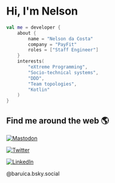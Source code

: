# Hi, I'm Nelson

```kotlin
val me = developer {
    about {
        name = "Nelson da Costa"
        company = "PayFit"
        roles = ["Staff Engineer"]
    }
    interests(
        "eXtreme Programming",
        "Socio-technical systems",
        "DDD",
        "Team topologies",
        "Kotlin"
    )
}
```

## Find me around the web 🌎

<a href="https://mastodon.social/@baruica"><img src="https://img.shields.io/mastodon/follow/109256462644307669?domain=https%3A%2F%2Fmastodon.social&style=social" alt="Mastodon"></a>

<a href="https://twitter.com/baruica"><img src="https://img.shields.io/twitter/follow/baruica?label=Twitter&style=social" alt="Twitter"></a>

<a href="https://www.linkedin.com/in/nelson-da-costa-1a411b53"><img src="https://img.shields.io/badge/LinkedIn--_.svg?style=social&logo=linkedin" alt="LinkedIn"></a>

@baruica.bsky.social
